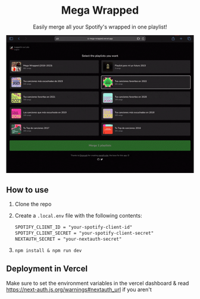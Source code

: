 
<div align="center">

# Mega Wrapped

Easily merge all your Spotify's wrapped in one playlist!

![Mega Wrapped demo](./docs/demo-gif.gif)

</div>

## How to use

1. Clone the repo
2. Create a `.local.env` file with the following contents:

    ```env
    SPOTIFY_CLIENT_ID = "your-spotify-client-id"
    SPOTIFY_CLIENT_SECRET = "your-spotify-client-secret"
    NEXTAUTH_SECRET = "your-nextauth-secret"
    ```

3. `npm install & npm run dev`

## Deployment in Vercel

Make sure to set the environment variables in the vercel dashboard & read <https://next-auth.js.org/warnings#nextauth_url> if you aren't
